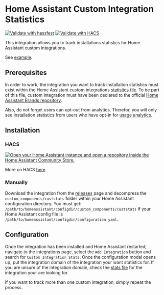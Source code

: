 # Home Assistant Custom Integration Statistics

[![Validate with hassfest](https://github.com/hekmon/ha-custstats/actions/workflows/hassfest.yaml/badge.svg)](https://github.com/hekmon/ha-custstats/actions/workflows/hassfest.yaml)
[![Validate with HACS](https://github.com/hekmon/ha-custstats/actions/workflows/hacs.yml/badge.svg)](https://github.com/hekmon/ha-custstats/actions/workflows/hacs.yml)

This integration allows you to track installations statistics for Home Assistant custom integrations.

See [example](https://raw.githubusercontent.com/hekmon/ha-custstats/v1.0.1/res/rtetempo_example.png).

## Prerequisites

In order to work, the integration you want to track installation statistics must exist within the Home Assistant custom integrations [statistics file](https://analytics.home-assistant.io/custom_integrations.json). To be part of this file, custom integration must have been declared to the official [Home Assistant Brands repository](https://github.com/home-assistant/brands).

Also, do not forget users can opt-out from analytics. Therefor, you will only see installation statistics from users who have opt-in for [usage analytics](https://www.home-assistant.io/integrations/analytics/#usage-analytics).

## Installation

### HACS

[![Open your Home Assistant instance and open a repository inside the Home Assistant Community Store.](https://my.home-assistant.io/badges/hacs_repository.svg)](https://my.home-assistant.io/redirect/hacs_repository/?owner=hekmon&repository=ha-custstats&category=integration)

More on HACS [here](https://hacs.xyz/).

### Manually

Download the integration from the [releases](https://github.com/hekmon/rtetempo/releases) page and decompress the `custom_components/custstats` folder within your Home Assistant configuration directory. You must get: `/path/to/homeassistant/configdir/custom_components/custstats` if your Home Assistant config file is `/path/to/homeassistant/configdir/configuration.yaml`.

## Configuration

Once the integration has been installed and Home Assistant restarted, navigate to the integrations page, select the `Add Integration` button and search for `Custom Integration Stats`. Once the configuration modal opens up, put the integration domain of the integration your want statistics for. If you are unsure of the integration domain, check the [stats file](https://analytics.home-assistant.io/custom_integrations.json) for the integration your are looking for.

If you want to track more than one custom integration, simply repeat the process.
